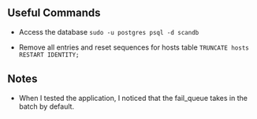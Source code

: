 


## Useful Commands

- Access the database
`sudo -u postgres psql -d scandb`

- Remove all entries and reset sequences for hosts table
`TRUNCATE hosts RESTART IDENTITY;`


## Notes
- When I tested the application, I noticed that the fail_queue takes in the batch by default. 